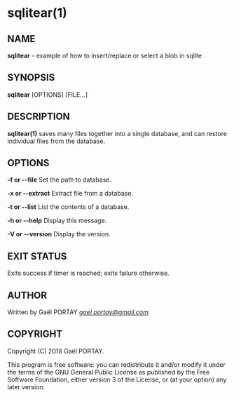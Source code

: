# sqlitear(1)

## NAME

**sqlitear** - example of how to insert/replace or select a blob in sqlite

## SYNOPSIS

**sqlitear** [OPTIONS] [FILE...]

## DESCRIPTION

**sqlitear(1)** saves many files together into a single database, and can
restore individual files from the database.

## OPTIONS

**-f or --file**
	Set the path to database.

**-x or --extract**
	Extract file from a database.

**-t or --list**
	List the contents of a database.

**-h or --help**
	Display this message.

**-V or --version**
	Display the version.

## EXIT STATUS

Exits success if timer is reached; exits failure otherwise.

## AUTHOR

Written by Gaël PORTAY *gael.portay@gmail.com*

## COPYRIGHT

Copyright (C) 2018 Gaël PORTAY.

This program is free software: you can redistribute it and/or modify it under
the terms of the GNU General Public License as published by the Free Software
Foundation, either version 3 of the License, or (at your option) any later
version.
